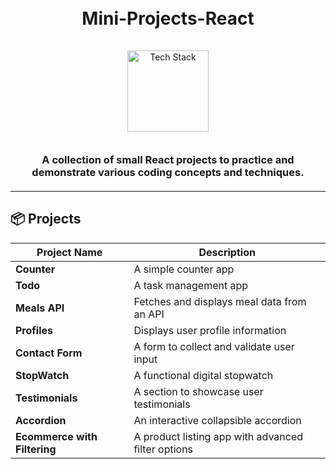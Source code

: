 <h1 align="center">
  <br>
  Mini-Projects-React
  <br>
</h1>

<div align="center">
  <a href="https://github.com/kavindu-dilshan">
    <img src="https://skillicons.dev/icons?i=js,react,github" alt="Tech Stack" width="130" style="padding: 15px 0;">
  </a>
</div>

<h3 align="center" style="margin: 20px 0;">
  A collection of small React projects to practice and demonstrate various coding concepts and techniques.
</h3>

---

## 📦 Projects

<div align="center">

| Project Name                 | Description                                        |
| ---------------------------- | -------------------------------------------------- |
| **Counter**                  | A simple counter app                               |
| **Todo**                     | A task management app                              |
| **Meals API**                | Fetches and displays meal data from an API         |
| **Profiles**                 | Displays user profile information                  |
| **Contact Form**             | A form to collect and validate user input          |
| **StopWatch**                | A functional digital stopwatch                     |
| **Testimonials**             | A section to showcase user testimonials            |
| **Accordion**                | An interactive collapsible accordion               |
| **Ecommerce with Filtering** | A product listing app with advanced filter options |

</div>
